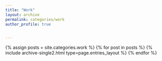 ```yaml
---
title: "Work"
layout: archive
permalink: categories/work
author_profile: true


---
```

{% assign posts = site.categories.work %}
{% for post in posts %} {% include archive-single2.html type=page.entries_layout %} {% endfor %}
